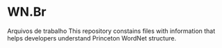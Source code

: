 # WN.Br
Arquivos de trabalho
This repository constains files with information that helps
developers understand Princeton WordNet structure.
